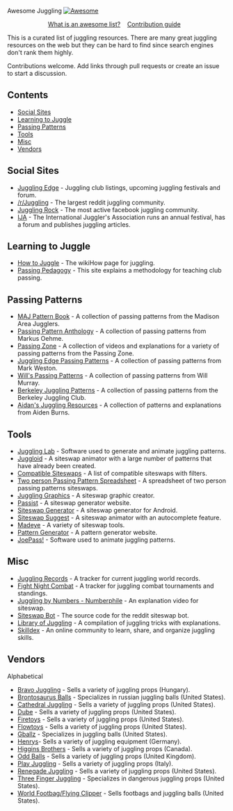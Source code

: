 Awesome Juggling [![Awesome](https://awesome.re/badge.svg)](https://awesome.re)

<p align="center">
	<a href="awesome.md">What is an awesome list?</a>&nbsp;&nbsp;&nbsp;
	<a href="contributing.md">Contribution guide</a>&nbsp;&nbsp;&nbsp;
</p>

This is a curated list of juggling resources.  There are many great juggling resources on the web but they can be hard to find since search engines don't rank them highly.

Contributions welcome. Add links through pull requests or create an issue to start a discussion.
<br>

## Contents

- [Social Sites](#social-sites)
- [Learning to Juggle](#learning-to-juggle)
- [Passing Patterns](#passing-patterns)
- [Tools](#tools)
- [Misc](#misc)
- [Vendors](#vendors)

## Social Sites
- [Juggling Edge](https://www.jugglingedge.com/clublistings.php) - Juggling club listings, upcoming juggling festivals and forum.
- [/r/Juggling](https://www.reddit.com/r/juggling/) - The largest reddit juggling community.
- [Juggling Rock](https://www.facebook.com/groups/JugglingRock/) - The most active facebook juggling community.
- [IJA](https://www.juggle.org/) - The International Juggler's Association runs an annual festival, has a forum and publishes juggling articles.

## Learning to Juggle
- [How to Juggle](https://www.wikihow.com/Juggle) - The wikiHow page for juggling.
- [Passing Pedagogy](http://passingpedagogy.com/) - This site explains a methodology for teaching club passing.

## Passing Patterns
- [MAJ Pattern Book](https://madjugglers.com/majpatternbook) - A  collection of passing patterns from the Madison Area Jugglers.
- [Passing Pattern Anthology](https://jonglieren-jena.de/ppa/ppa.html) -  A collection of passing patterns from Markus Oehme.
- [Passing Zone](https://passing.zone/) - A collection of videos and explanations for a variety of passing patterns from the Passing Zone.
- [Juggling Edge Passing Patterns](http://www.jugglingedge.com/pdf/PassingPatternsAug06.pdf) - A collection of passing patterns from Mark Weston.
- [Will's Passing Patterns](http://web.csulb.edu/~wmurray/jugglingArticles/WillPatterns.pdf) - A collection of passing patterns from Will Murray.
- [Berkeley Juggling Patterns](https://berkeleyjuggling.org/patterns/) - A collection of passing patterns from the Berkeley Juggling Club.
- [Aidan's Juggling Resources](https://www.juggle.me.uk/passing/) - A collection of patterns and explanations from Aiden Burns.

## Tools
- [Juggling Lab](https://jugglinglab.org/) - Software used to generate and animate juggling patterns.
- [Juggloid](http://juggloid.com/) - A siteswap animator with a large number of patterns that have already been created.
- [Compatible Siteswaps](https://www.cs.cmu.edu/~ckaestne/siteswaps.xhtml) - A list of compatible siteswaps with filters.
- [Two person Passing Pattern Spreadsheet](https://drive.google.com/file/d/0B26BTNBYVjFqdW9mWUgteDZYT00/view?ths=true) - A spreadsheet of two person passing patterns siteswaps.
- [Juggling Graphics](https://juggling.graphics/) - A siteswap graphic creator.
- [Passist](https://passist.org/) - A siteswap generator website.
- [Siteswap Generator](https://f-droid.org/packages/namlit.siteswapgenerator/) - A siteswap generator for Android.
- [Siteswap Suggest](https://joshmermelstein.com/juggle-suggest2/) - A siteswap animator with an autocomplete feature.
- [Madeye](http://madeye.org/juggling/) - A variety of siteswap tools.
- [Pattern Generator](http://jacos.nl/how-to-use-the-pattern-generator/) - A pattern generator website.
- [JoePass!](http://koelnvention.de/w/?page_id=151) - Software used to animate juggling patterns.

## Misc
- [Juggling Records](https://www.juggling-records.com/) - A tracker for current juggling world records.
- [Fight Night Combat](http://www.fightnightcombat.com/index.html) - A tracker for juggling combat tournaments and standings.
- [Juggling by Numbers - Numberphile](https://www.youtube.com/watch?time_continue=99&v=7dwgusHjA0Y) - An explanation video for siteswap.
- [Siteswap Bot](https://github.com/loganstafman/siteswap-bot) - The source code for the reddit siteswap bot.
- [Library of Juggling](https://www.libraryofjuggling.com/) - A compilation of juggling tricks with explanations.
- [Skilldex](https://skilldex.org) - An online community to learn, share, and organize juggling skills.

## Vendors
Alphabetical

- [Bravo Juggling](https://www.bravojuggling.com/) - Sells a variety of juggling props (Hungary).
- [Brontosaurus Balls](http://brontosaurusballs.com/) - Specializes in russian juggling balls (United States).
- [Cathedral Juggling](https://www.cathedraljuggling.com/) - Sells a variety of juggling props (United States).
- [Dube](https://www.dube.com/) - Sells a variety of juggling props (United States).
- [Firetoys](https://www.firetoys.com/) - Sells a variety of juggling props (United States).
- [Flowtoys](https://flowtoys.com/) - Sells a variety of juggling props (United States).
- [Gballz](https://gballz.com/) - Specializes in juggling balls (United States).
- [Henrys](https://www.henrys-online.de/en/)- Sells a variety of juggling equipment (Germany).
- [Higgins Brothers](https://higginsbrothers.com/) - Sells a variety of juggling props (Canada).
- [Odd Balls](https://www.oddballs.co.uk/) - Sells a variety of juggling props (United Kingdom).
- [Play Juggling](https://www.playjuggling.com/en/) - Sells a variety of juggling props (Italy).
- [Renegade Juggling](https://www.renegadejuggling.com/) - Sells a variety of juggling props (United States).
- [Three Finger Juggling](https://threefingerjuggling.com/) - Specializes in dangerous juggling props (United States).
- [World Footbag/Flying Clipper](https://worldfootbag.com/product-category/juggling/) - Sells footbags and juggling balls (United States).



